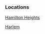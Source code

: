 ### Locations

[Hamilton Heights  ](https://abner-kahan.github.io/Hamilton-Heights-Citi-Bikes/)

[Harlem     ](https://samprasad20.github.io/honorsproject9/)
